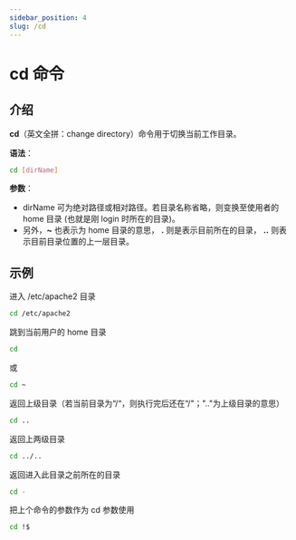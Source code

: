```yaml
---
sidebar_position: 4
slug: /cd
---
```


# cd 命令



## 介绍

**cd**（英文全拼：change directory）命令用于切换当前工作目录。

**语法**：

```bash
cd [dirName]
```

**参数**：

- dirName 可为绝对路径或相对路径。若目录名称省略，则变换至使用者的 home 目录 (也就是刚 login 时所在的目录)。
- 另外，**~** 也表示为 home 目录的意思， **.** 则是表示目前所在的目录， **..** 则表示目前目录位置的上一层目录。



## 示例

进入 /etc/apache2 目录

```bash
cd /etc/apache2
```

跳到当前用户的 home 目录 

```bash
cd
```

或

```bash
cd ~
```

返回上级目录（若当前目录为“/“，则执行完后还在“/"；".."为上级目录的意思）

```bash
cd ..
```

返回上两级目录

```bash
cd ../..
```

返回进入此目录之前所在的目录

```bash
cd -
```

把上个命令的参数作为 cd 参数使用

```bash
cd !$
```

